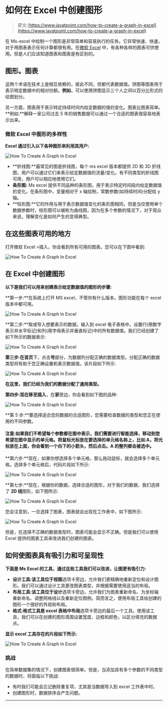 # 如何在 Excel 中创建图形

> 原文:[https://www.javatpoint.com/how-to-create-a-graph-in-excel](https://www.javatpoint.com/how-to-create-a-graph-in-excel)

在 Ms-excel 中绘制一个图形是非常简单和容易执行的任务。它非常快速、快速，对于用图表表示任何计算都很有用。在[微软 Excel](https://www.javatpoint.com/excel-tutorial) 中，有各种各样的图表可供使用。但是人们应该知道图表和图表是有区别的。

## 图形。图表

这两个术语在技术上是相互依赖的，彼此不同，但都代表数据值。饼图等图表用于表示特定数据中的相对份额。**例如**，可以使用饼图显示三个人之间以百分比形式的绘图划分。

另一方面，图表用于表示特定持续时间内给定数据的值的变化。图表比图表简单。**例如:**解释一家公司过去 5 年的销售数据可以通过一个合适的图表很容易地表示出来。

### 微软 Excel 中图形的多样性

**Excel 通过引入以下各种图形来利用其用户:**

![How To Create A Graph In Excel](../Images/c6a38397304fe0364b595a2910e8e513.png)

*   **折线图:**最常见的图是折线图，每个 ms excel 版本都提供 2D 和 3D 折线图，用户可以通过它们来表示给定数据值的流量/变化。有不同类型的折线图可用，用户可以相应地使用它们。
*   **条形图:** Ms excel 提供不同品种的条形图，用于表示特定时间段内给定数据值的变化。在条形图中，变量相对于 x 轴绘制，常数参数(如持续时间)分配给 y 轴。
*   **柱形图:**它的作用与用于表示数据值变化的条形图相同，但是当仅使用单个数据参数时，柱形图可以被称为曲线图，因为在多个参数的情况下，对于观众来说，理解变化是如何产生的变得典型。

## 在这些图表可用的地方

打开微软 Excel >插入，你会看到所有可用的图表。您可以在下图中看到:

![How To Create A Graph In Excel](../Images/b01562fcbc8f77ff5910fc818d4dc4ce.png)

## 在 Excel 中创建图形

**以下是我们可以用来创建表示给定数据值的图形的步骤:**

**第一步:**在系统上打开 MS excel，不管你有什么版本。图形功能在每个 excel 版本中都可用。

![How To Create A Graph In Excel](../Images/d4e46d06efe0bf65810abbd85a2d2ab6.png)

**第二步:**取或导入想要表示的数据，输入到 excel 电子表格中。设置行(用数字表示并水平标记)和列(用字母表示并垂直标记)中的所有数据值。我们已经创建了如下所示的数据表示:

![How To Create A Graph In Excel](../Images/07ef386557b4733a62a1235c7bbfd1ef.png)

**第三步:**在**首页**下，点击**号**部分，为数据列分配正确的数据类型。分配正确的数据类型将有助于您正确设置和表示数据值。该片段如下所示:

![How To Create A Graph In Excel](../Images/dae7b1b19e33f2daa82b09789d761571.png)

**在这里，我们已经为我们的数据分配了通用类型。**

**第四步:**现在移至**插入**，在**家**旁边，你会看到如下图的品种:

![How To Create A Graph In Excel](../Images/d9d9032dc459bc9ab86df524d28439da.png)

**第 5 步:**要选择适合您的数据的合适图形，您需要检查数据的类型和您正在使用的不同参数。

#### 注意:如果我们不希望每个参数都在图中表示，我们需要进行智能选择，移动到您希望在图中显示的单元格。将鼠标光标放在要选择的单元格名称上，比如 A，将光标放在上面，你会看到一个向下的小箭头，然后点击。A 的整列都会被选中。

**第六步:**现在，如果你想选择多个单元格，那么拖动鼠标，就会选择多个单元格。选择多个单元格后，代码片段如下所示:

![How To Create A Graph In Excel](../Images/ec6e71b522ffd2948cf49bc08a51dcb7.png)

**第七步:**现在，根据你的数据，选择合适的图形，对于我们的数据，我们选择了 **2D 线**图形，如下图所示:

![How To Create A Graph In Excel](../Images/2ff51280c96bce31c2bbfbffba1bfef3.png)

您会注意到，一旦选择了图表，图表就会出现在工作表中，如下图所示:

![How To Create A Graph In Excel](../Images/bdd42e0f3384848587ecad40986ef10d.png)

但是，在选择不正确的数据类型时，图表可能会显示不正确。但是我们可以使用 Excel 提供的图表工具来改进我们创建的图表。

## 如何使图表具有吸引力和可呈现性

**下面是 Ms Excel 的工具，通过这些工具我们可以改进，让图更有吸引力:**

*   **设计工具:**该工具位于**视图**选项卡旁边，允许我们更精确地重新定位和设计图形。我们可以通过设计工具更改图表类型，并根据需要使用适当的布局。
*   **布局工具:**该工具位于**设计**选项卡旁边，允许我们为图表重新命名、为坐标轴重新命名、调整网格线以及重新定位图例。简而言之，使用布局工具给创建的图形一个很好的外观和布局。
*   **格式:**格式工具是 excel 表格中**布局**选项卡旁边的最后一个工具。使用该工具，我们可以在创建的图形周围设置宽度、边框和颜色，以区分填充的数据点。

**显示 excel 工具存在的片段如下所示:**

![How To Create A Graph In Excel](../Images/ac0693e100fe5c421c009377e8ac06c0.png)

### 挑战

在简单数据集的情况下，创建图表很简单。但是，当添加具有多个参数的不同类型的数据时，将面临以下挑战:

*   有时我们可能会忘记删除重复项，尤其是当数据导入到 excel 工作表中时。
*   创建图形时，数据排序会产生问题。

* * *